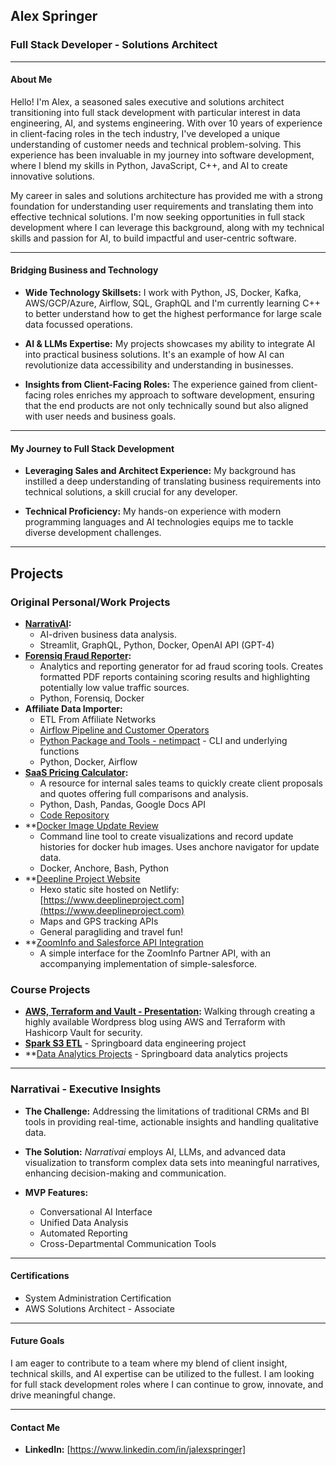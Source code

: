 ## Alex Springer
### Full Stack Developer - Solutions Architect

---

#### About Me

Hello! I'm Alex, a seasoned sales executive and solutions architect transitioning into full stack development with particular interest in data engineering, AI, and systems engineering. With over 10 years of experience in client-facing roles in the tech industry, I've developed a unique understanding of customer needs and technical problem-solving. This experience has been invaluable in my journey into software development, where I blend my skills in Python, JavaScript, C++, and AI to create innovative solutions.

My career in sales and solutions architecture has provided me with a strong foundation for understanding user requirements and translating them into effective technical solutions. I'm now seeking opportunities in full stack development where I can leverage this background, along with my technical skills and passion for AI, to build impactful and user-centric software.

---

#### Bridging Business and Technology
- **Wide Technology Skillsets:** I work with Python, JS, Docker, Kafka, AWS/GCP/Azure, Airflow, SQL, GraphQL and I'm currently learning C++ to better understand how to get the highest performance for large scale data focussed operations.

- **AI & LLMs Expertise:** My projects showcases my ability to integrate AI into practical business solutions. It's an example of how AI can revolutionize data accessibility and understanding in businesses.

- **Insights from Client-Facing Roles:** The experience gained from client-facing roles enriches my approach to software development, ensuring that the end products are not only technically sound but also aligned with user needs and business goals.

---

#### My Journey to Full Stack Development

- **Leveraging Sales and Architect Experience:** My background has instilled a deep understanding of translating business requirements into technical solutions, a skill crucial for any developer.

- **Technical Proficiency:** My hands-on experience with modern programming languages and AI technologies equips me to tackle diverse development challenges.

---

## Projects

### Original Personal/Work Projects

- **[NarrativAI](https://narrativai.com/executive-software/):**
  - AI-driven business data analysis.
  - Streamlit, GraphQL, Python, Docker, OpenAI API (GPT-4)
- **[Forensiq Fraud Reporter](https://github.com/jalexspringer/fqreport):**
  - Analytics and reporting generator for ad fraud scoring tools. Creates formatted PDF reports containing scoring results and highlighting potentially low value traffic sources.
  - Python, Forensiq, Docker
- **Affiliate Data Importer:**
  - ETL From Affiliate Networks
  - [Airflow Pipeline and Customer Operators](https://github.com/jalexspringer/unaffi)
  - [Python Package and Tools - netimpact](https://github.com/jalexspringer/netimpact) - CLI and underlying functions
  - Python, Docker, Airflow
- **[SaaS Pricing Calculator](https://ipcp.herokuapp.com/email=aspringer@impact.com&client=Hello):**
  - A resource for internal sales teams to quickly create client proposals and quotes offering full comparisons and analysis.
  - Python, Dash, Pandas, Google Docs API
  - [Code Repository](https://github.com/jalexspringer/ipcp)
- **[Docker Image Update Review](https://github.com/jalexspringer/image-updates)
  - Command line tool to create visualizations and record update histories for docker hub images. Uses anchore navigator for update data.
  - Docker, Anchore, Bash, Python
- **[Deepline Project Website](https://github.com/jalexspringer/deepline)
  - Hexo static site hosted on Netlify: [https://www.deeplineproject.com](https://www.deeplineproject.com)
  - Maps and GPS tracking APIs
  - General paragliding and travel fun!
- **[ZoomInfo and Salesforce API Integration](https://github.com/jalexspringer/zoominfo_api)
  - A simple interface for the ZoomInfo Partner API, with an accompanying implementation of simple-salesforce.

### Course Projects
- **[AWS, Terraform and Vault - Presentation](https://github.com/jalexspringer/wp_vault_terraform/tree/master):** Walking through creating a highly available Wordpress blog using AWS and Terraform with Hashicorp Vault for security.
- **[Spark S3 ETL](https://github.com/jalexspringer/sparkify-s3)** - Springboard data engineering project
- **[Data Analytics Projects](https://github.com/jalexspringer/data_projects) - Springboard data analytics projects

---

### Narrativai - Executive Insights

- **The Challenge:** Addressing the limitations of traditional CRMs and BI tools in providing real-time, actionable insights and handling qualitative data.

- **The Solution:** *Narrativai* employs AI, LLMs, and advanced data visualization to transform complex data sets into meaningful narratives, enhancing decision-making and communication.

- **MVP Features:**
  - Conversational AI Interface
  - Unified Data Analysis
  - Automated Reporting
  - Cross-Departmental Communication Tools

---

#### Certifications

- System Administration Certification
- AWS Solutions Architect - Associate

---

#### Future Goals

I am eager to contribute to a team where my blend of client insight, technical skills, and AI expertise can be utilized to the fullest. I am looking for full stack development roles where I can continue to grow, innovate, and drive meaningful change.

---

#### Contact Me

- **LinkedIn:** [https://www.linkedin.com/in/jalexspringer]
